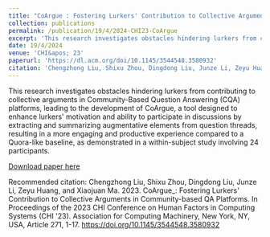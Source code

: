 ```yaml
---
title: "CoArgue : Fostering Lurkers' Contribution to Collective Arguments in Community-based QA Platforms"
collection: publications
permalink: /publication/19/4/2024-CHI23-CoArgue
excerpt: 'This research investigates obstacles hindering lurkers from contributing to collective arguments in Community-Based Question Answering (CQA) platforms, leading to the development of CoArgue, a tool designed to enhance lurkers&apos; motivation and ability to participate in discussions by extracting and summarizing augmentative elements from question threads, resulting in a more engaging and productive experience compared to a Quora-like baseline, as demonstrated in a within-subject study involving 24 participants.'
date: 19/4/2024
venue: 'CHI&apos; 23'
paperurl: 'https://dl.acm.org/doi/10.1145/3544548.3580932'
citation: 'Chengzhong Liu, Shixu Zhou, Dingdong Liu, Junze Li, Zeyu Huang, and Xiaojuan Ma. 2023. CoArgue_: Fostering Lurkers&apos; Contribution to Collective Arguments in Community-based QA Platforms. In Proceedings of the 2023 CHI Conference on Human Factors in Computing Systems (CHI &apos;23). Association for Computing Machinery, New York, NY, USA, Article 271, 1-17. https://doi.org/10.1145/3544548.3580932'
---
```

This research investigates obstacles hindering lurkers from contributing to collective arguments in Community-Based Question Answering (CQA) platforms, leading to the development of CoArgue, a tool designed to enhance lurkers&apos; motivation and ability to participate in discussions by extracting and summarizing augmentative elements from question threads, resulting in a more engaging and productive experience compared to a Quora-like baseline, as demonstrated in a within-subject study involving 24 participants.

[Download paper here](https://dl.acm.org/doi/10.1145/3544548.3580932)

Recommended citation: Chengzhong Liu, Shixu Zhou, Dingdong Liu, Junze Li, Zeyu Huang, and Xiaojuan Ma. 2023. CoArgue_: Fostering Lurkers' Contribution to Collective Arguments in Community-based QA Platforms. In Proceedings of the 2023 CHI Conference on Human Factors in Computing Systems (CHI '23). Association for Computing Machinery, New York, NY, USA, Article 271, 1-17. https://doi.org/10.1145/3544548.3580932